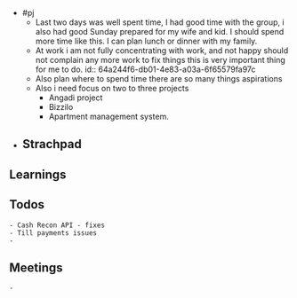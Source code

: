 - #pj
	- Last two days was well spent time, I had good time with the group, i also had good Sunday prepared for my wife and kid. I should spend more time like this. I can plan lunch or dinner with my family.
	- At work i am not fully concentrating with work, and not happy should not complain any more work to fix things this is very important thing for me to do.
	  id:: 64a244f6-db01-4e83-a03a-6f65579fa97c
	- Also plan where to spend time there are so many things aspirations
	- Also i need focus on two to three projects
		- Angadi project
		- Bizzilo
		- Apartment management system.
- ## Strachpad
## Learnings
## Todos
	- Cash Recon API - fixes
	- Till payments issues
	-
## Meetings
	-